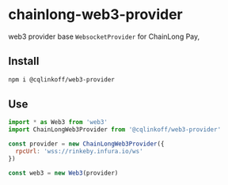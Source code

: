 # chainlong-web3-provider

web3 provider base `WebsocketProvider` for ChainLong Pay,

## Install

```bash
npm i @cqlinkoff/web3-provider
```

## Use

```js
import * as Web3 from 'web3'
import ChainLongWeb3Provider from '@cqlinkoff/web3-provider'

const provider = new ChainLongWeb3Provider({
  rpcUrl: 'wss://rinkeby.infura.io/ws'
})

const web3 = new Web3(provider)

```
